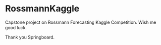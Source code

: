 # RossmannKaggle
Capstone project on Rossmann Forecasting Kaggle Competition. Wish me good luck.

Thank you Springboard.
